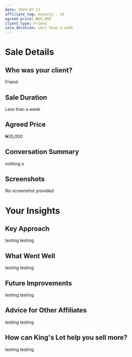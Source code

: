 ```yaml
---
date: 2024-07-11
affiliate_tag: majesty - 14
agreed_price: ₦35,000
client_type: Friend
sale_duration: Less than a week
---
```


# Sale Details

## Who was your client?
Friend

## Sale Duration
Less than a week

## Agreed Price
₦35,000

## Conversation Summary
nothing o

## Screenshots
No screenshot provided

# Your Insights

## Key Approach
testing testing

## What Went Well
testing testing 

## Future Improvements
testing testing 

## Advice for Other Affiliates
testing testing 

## How can King's Lot help you sell more?
testing testing 
